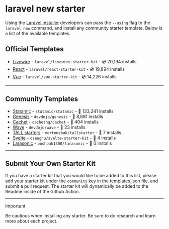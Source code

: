 # laravel new starter

Using the [Laravel installer](https://laravel.com/docs/installation#installing-php) developers can pass the `--using` flag to the `laravel new` command, and install any community starter template. Below is a list of the available templates.

## Official Templates

- [Livewire](https://github.com/laravel/livewire-starter-kit) - `laravel/livewire-starter-kit` - 💿 20,194 installs
- [React](https://github.com/laravel/react-starter-kit) - `laravel/react-starter-kit` - 💿 19,894 installs
- [Vue](https://github.com/laravel/vue-starter-kit) - `laravel/vue-starter-kit` - 💿 14,226 installs

---

## Community Templates

- [Statamic](https://github.com/statamic/statamic) - `statamic/statamic` - 💾 133,241 installs
- [Genesis](https://github.com/devdojo/genesis) - `devdojo/genesis` - 💾 8,681 installs
- [Cachet](https://github.com/cachethq/cachet) - `cachethq/cachet` - 💾 404 installs
- [Wave](https://github.com/devdojo/wave) - `devdojo/wave` - 💾 23 installs
- [TALL starters](https://github.com/mortenebak/tallstarter) - `mortenebak/tallstarter` - 💾 7 installs
- [Svelte](https://github.com/oseughu/svelte-starter-kit) - `oseughu/svelte-starter-kit` - 💾 4 installs
- [Larasonic](https://github.com/pushpak1300/larasonic) - `pushpak1300/larasonic` - 💾 0 installs

---

## Submit Your Own Starter Kit

If you have a starter kit that you would like to be added to this list, please add your starter kit under the `community` key in the [templates.json](templates.json) file, and submit a pull request. The starter kit will dynamically be added to the Readme inside of the Github Action.

---

> [!IMPORTANT]
> Be cautious when installing any starter. Be sure to do research and learn more about each project.